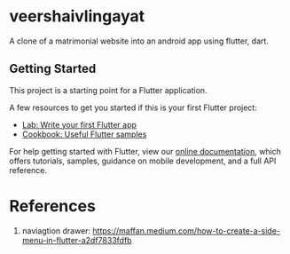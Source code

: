 # veershaivlingayat

A clone of a matrimonial website into an android app using flutter, dart.

## Getting Started

This project is a starting point for a Flutter application.

A few resources to get you started if this is your first Flutter project:

- [Lab: Write your first Flutter app](https://flutter.dev/docs/get-started/codelab)
- [Cookbook: Useful Flutter samples](https://flutter.dev/docs/cookbook)

For help getting started with Flutter, view our
[online documentation](https://flutter.dev/docs), which offers tutorials,
samples, guidance on mobile development, and a full API reference.

# References
1. naviagtion drawer: https://maffan.medium.com/how-to-create-a-side-menu-in-flutter-a2df7833fdfb

